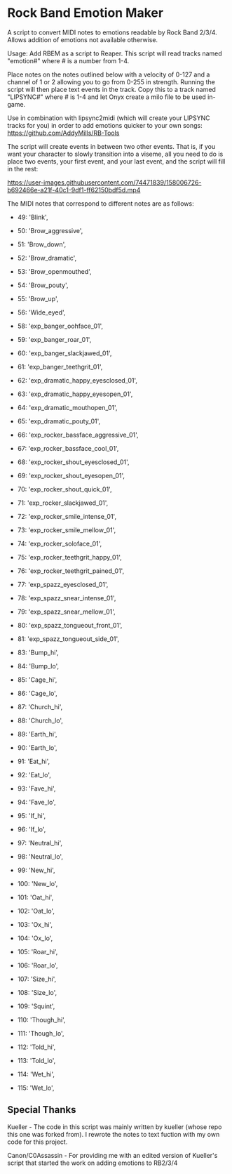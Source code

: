 # Rock Band Emotion Maker
A script to convert MIDI notes to emotions readable by Rock Band 2/3/4. Allows addition of emotions not available otherwise.

Usage: Add RBEM as a script to Reaper. This script will read tracks named "emotion\#" where \# is a number from 1-4.

Place notes on the notes outlined below with a velocity of 0-127 and a channel of 1 or 2 allowing you to go from 0-255 in strength. Running the script will then place text events in the track. Copy this to a track named "LIPSYNC\#" where \# is 1-4 and let Onyx create a milo file to be used in-game.

Use in combination with lipsync2midi (which will create your LIPSYNC tracks for you) in order to add emotions quicker to your own songs: https://github.com/AddyMills/RB-Tools

The script will create events in between two other events. That is, if you want your character to slowly transition into a viseme, all you need to do is place two events, your first event, and your last event, and the script will fill in the rest:

https://user-images.githubusercontent.com/74471839/158006726-b692466e-a21f-40c1-9df1-ff62150bdf5d.mp4

The MIDI notes that correspond to different notes are as follows:

* 49: 'Blink',
* 50: 'Brow_aggressive',
* 51: 'Brow_down',
* 52: 'Brow_dramatic',
* 53: 'Brow_openmouthed',
* 54: 'Brow_pouty',
* 55: 'Brow_up',
* 56: 'Wide_eyed',

* 58: 'exp_banger_oohface_01',
* 59: 'exp_banger_roar_01',
* 60: 'exp_banger_slackjawed_01',
* 61: 'exp_banger_teethgrit_01',
* 62: 'exp_dramatic_happy_eyesclosed_01',
* 63: 'exp_dramatic_happy_eyesopen_01',
* 64: 'exp_dramatic_mouthopen_01',
* 65: 'exp_dramatic_pouty_01',
* 66: 'exp_rocker_bassface_aggressive_01',
* 67: 'exp_rocker_bassface_cool_01',
* 68: 'exp_rocker_shout_eyesclosed_01',
* 69: 'exp_rocker_shout_eyesopen_01',
* 70: 'exp_rocker_shout_quick_01',
* 71: 'exp_rocker_slackjawed_01',
* 72: 'exp_rocker_smile_intense_01',
* 73: 'exp_rocker_smile_mellow_01',
* 74: 'exp_rocker_soloface_01',
* 75: 'exp_rocker_teethgrit_happy_01',
* 76: 'exp_rocker_teethgrit_pained_01',
* 77: 'exp_spazz_eyesclosed_01',
* 78: 'exp_spazz_snear_intense_01',
* 79: 'exp_spazz_snear_mellow_01',
* 80: 'exp_spazz_tongueout_front_01',
* 81: 'exp_spazz_tongueout_side_01',

* 83: 'Bump_hi',
* 84: 'Bump_lo',
* 85: 'Cage_hi',
* 86: 'Cage_lo',
* 87: 'Church_hi',
* 88: 'Church_lo',
* 89: 'Earth_hi',
* 90: 'Earth_lo',
* 91: 'Eat_hi',
* 92: 'Eat_lo',
* 93: 'Fave_hi',
* 94: 'Fave_lo',
* 95: 'If_hi',
* 96: 'If_lo',
* 97: 'Neutral_hi',
* 98: 'Neutral_lo',
* 99: 'New_hi',
* 100: 'New_lo',
* 101: 'Oat_hi',
* 102: 'Oat_lo',
* 103: 'Ox_hi',
* 104: 'Ox_lo',
* 105: 'Roar_hi',
* 106: 'Roar_lo',
* 107: 'Size_hi',
* 108: 'Size_lo',
* 109: 'Squint',
* 110: 'Though_hi',
* 111: 'Though_lo',
* 112: 'Told_hi',
* 113: 'Told_lo',
* 114: 'Wet_hi',
* 115: 'Wet_lo',

## Special Thanks
Kueller - The code in this script was mainly written by kueller (whose repo this one was forked from). I rewrote the notes to text fuction with my own code for this project.

Canon/C0Assassin - For providing me with an edited version of Kueller's script that started the work on adding emotions to RB2/3/4
